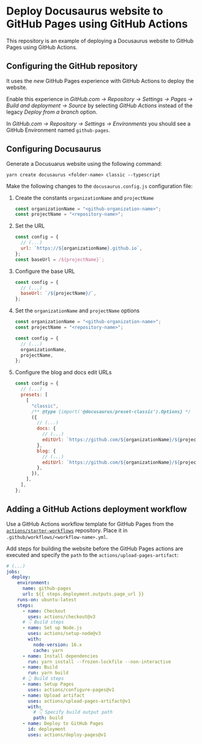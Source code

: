 # Deploy Docusaurus website to GitHub Pages using GitHub Actions

This repository is an example of deploying a Docusaurus website to GitHub Pages using GitHub Actions.

## Configuring the GitHub repository

It uses the _new_ GitHub Pages experience with GitHub Actions to deploy the website.

Enable this experience in _GitHub.com -> Repository -> Settings -> Pages -> Build and deployment -> Source_ by selecting _GitHub Actions_ instead of the legacy _Deploy from a branch_ option.

In _GitHub.com -> Repository -> Settings -> Environments_ you should see a GitHub Environment named `github-pages`.

## Configuring Docusaurus

Generate a Docusuarus website using the following command:

```shell
yarn create docusaurus <folder-name> classic --typescript
```

Make the following changes to the `docusaurus.config.js` configuration file:

1. Create the constants `organizationName` and `projectName`
   ```javascript
   const organizationName = "<github-organization-name>";
   const projectName = "<repository-name>";
   ```
1. Set the URL
   ```javascript
   const config = {
     // (...)
     url: `https://${organizationName}.github.io`,
   };
   const baseUrl = /${projectName}`;
   ```
1. Configure the base URL
   ```javascript
   const config = {
     // (...)
     baseUrl: `/${projectName}/`,
   };
   ```
1. Set the `organizationName` and `projectName` options

   ```javascript
   const organizationName = "<github-organization-name>";
   const projectName = "<repository-name>";

   const config = {
     // (...)
     organizationName,
     projectName,
   };
   ```

1. Configure the blog and docs edit URLs
   ```javascript
   const config = {
     // (...)
     presets: [
       [
         "classic",
         /** @type {import('@docusaurus/preset-classic').Options} */
         ({
           // (...)
           docs: {
             // (...)
             editUrl: `https://github.com/${organizationName}/${projectName}/tree/main/`,
           },
           blog: {
             // (...)
             editUrl: `https://github.com/${organizationName}/${projectName}/tree/main/`,
           },
         }),
       ],
     ],
   };
   ```

## Adding a GitHub Actions deployment workflow

Use a GitHub Actions workflow template for GitHub Pages from the [`actions/starter-workflows`](https://github.com/actions/starter-workflows) repository. Place it in `.github/workflows/<workflow-name>.yml`.

Add steps for building the website before the GitHub Pages actions are executed and specify the `path` to the `actions/upload-pages-artifact`:

```yaml
# (...)
jobs:
  deploy:
    environment:
      name: github-pages
      url: ${{ steps.deployment.outputs.page_url }}
    runs-on: ubuntu-latest
    steps:
      - name: Checkout
        uses: actions/checkout@v3
      # 👇 Build steps
      - name: Set up Node.js
        uses: actions/setup-node@v3
        with:
          node-version: 16.x
          cache: yarn
      - name: Install dependencies
        run: yarn install --frozen-lockfile --non-interactive
      - name: Build
        run: yarn build
      # 👆 Build steps
      - name: Setup Pages
        uses: actions/configure-pages@v1
      - name: Upload artifact
        uses: actions/upload-pages-artifact@v1
        with:
          # 👇 Specify build output path
          path: build
      - name: Deploy to GitHub Pages
        id: deployment
        uses: actions/deploy-pages@v1
```
